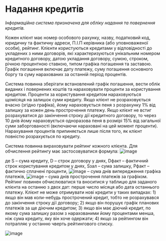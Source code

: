 # Надання кредитів

*Інформаційна система призначена для обліку надання та повернення кредитів.*

Кожен клієнт має номер особового рахунку, назву, податковий код, юридичну та фактичну адреси, П.І.П керівника (або уповноваженої особи), рейтинг. Клієнти користуються кредитами у відповідності до укладених з ними договорів, які характеризуються унікальним номером кредитного договору, датою укладання договору, сумою, строком, річною процентною ставкою, типом графіка погашення та заставою. Графік погашення включає дату платежу, суму погашення основного боргу та суму нарахованих за останній період процентів.

Система повинна зберігати встановлений графік погашення, вести облік виданих і повернених коштів та нараховувати проценти за користування кредитом. Проценти за користування кредитом нараховуються щомісяця на залишок суми кредиту. Якщо клієнт не розраховується вчасно (згідно графіка), йому нараховується пеня з розрахунку 1% від залишку за кожен день прострочення платежу. Якщо клієнт не встиг розрахуватися до закінчення строку дії кредитного договору, то через 10 днів йому нараховується одноразова пеня в розмірі 15% від загальної суми заборгованості (включаючи нараховані на цей момент проценти). Нарахування процентів припиняється лише після того, як клієнт повністю розрахується по кредиту.

Система повинна вираховувати рейтинг кожного клієнта. Для обчислення рейтингу має застосовуватися формула:
![image](https://github.com/Vlad1kent1/DB-Credit/assets/111977759/e6b31a5c-dd0b-469c-9c12-d1cb4e52f9de)

де S – сума кредиту, D – строк договору у днях, Dфакт – фактичний строк користування кредитом у днях, Sзал – сума залишку, Pфакт – фактично сплачені проценти, ![image](https://github.com/Vlad1kent1/DB-Credit/assets/111977759/949e07d5-c068-42c0-b5fc-4595e2982613) – сума днів випередження графіка платежів, ![image](https://github.com/Vlad1kent1/DB-Credit/assets/111977759/1c9498f5-9a58-4ef5-be8a-a44b8affd2b2) – сума днів прострочення платежів за графіком. Рейтинг повинен обчислюватися та вноситися у таблицю для заданого клієнта на останню з двох дат: перше число місяця або дата останнього платежу.
Клієнт не може отримувати нові кредити у таких випадках: 1) якщо він мав коли-небудь прострочений кредит, тобто не розрахувався до закінчення строку дії договору; 2) якщо він порушує графік планових платежів за ще діючим кредитом; 3) якщо він має діючий кредит, по якому сума залишку разом з нарахованими йому процентами менша, ніж сума кредиту, яку він хоче одержати; 4) якщо за рейтингом він потрапляє у останню чверть рейтингового списку.

![image](https://github.com/Vlad1kent1/DB-Credit/assets/111977759/9151b9a7-28bb-44e0-a3ef-7d1e380c8a19)
